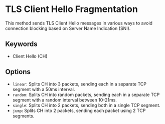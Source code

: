 # TLS Client Hello Fragmentation

This method sends TLS Client Hello messages in various ways to avoid connection blocking based on Server Name Indication (SNI).

## Keywords

- Client Hello (CH)

## Options

- `linear`: Splits CH into 3 packets, sending each in a separate TCP segment with a 50ms interval.
- `random`: Splits CH into random packets, sending each in a separate TCP segment with a random interval between 10-21ms.
- `single`: Splits CH into 2 packets, sending both in a single TCP segment.
- `jump`: Splits CH into 2 packets, sending each packet using 2 TCP segments.
